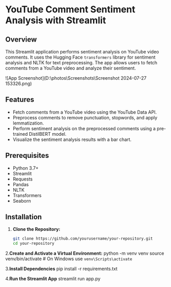 # YouTube Comment Sentiment Analysis with Streamlit

## Overview

This Streamlit application performs sentiment analysis on YouTube video comments. It uses the Hugging Face `transformers` library for sentiment analysis and NLTK for text preprocessing. The app allows users to fetch comments from a YouTube video and analyze their sentiment.

![App Screenshot](D:\photos\Screenshots\Screenshot 2024-07-27 153326.png)  

## Features

- Fetch comments from a YouTube video using the YouTube Data API.
- Preprocess comments to remove punctuation, stopwords, and apply lemmatization.
- Perform sentiment analysis on the preprocessed comments using a pre-trained DistilBERT model.
- Visualize the sentiment analysis results with a bar chart.

## Prerequisites

- Python 3.7+
- Streamlit
- Requests
- Pandas
- NLTK
- Transformers
- Seaborn

## Installation

1. **Clone the Repository:**

   ```bash
   git clone https://github.com/yourusername/your-repository.git
   cd your-repository

2.**Create and Activate a Virtual Environment:**
python -m venv venv
source venv/bin/activate   # On Windows use `venv\Scripts\activate`

3.**Install Dependencies**
pip install -r requirements.txt

4.**Run the Streamlit App**
streamlit run app.py

